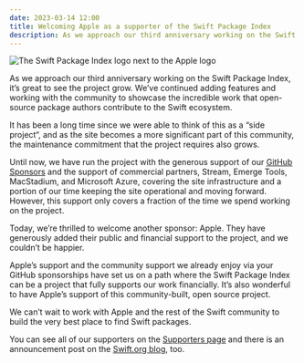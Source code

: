 ```yaml
---
date: 2023-03-14 12:00
title: Welcoming Apple as a supporter of the Swift Package Index
description: As we approach our third anniversary working on the Swift Package Index, we are thrilled to announce that Apple is adding their public and financial support to the project.
---
```


![The Swift Package Index logo next to the Apple logo](/images/swift-package-index-and-apple-logos.png)

As we approach our third anniversary working on the Swift Package Index, it’s great to see the project grow. We’ve continued adding features and working with the community to showcase the incredible work that open-source package authors contribute to the Swift ecosystem.

It has been a long time since we were able to think of this as a “side project“, and as the site becomes a more significant part of this community, the maintenance commitment that the project requires also grows.

Until now, we have run the project with the generous support of our [GitHub Sponsors](https://github.com/sponsors/SwiftPackageIndex) and the support of commercial partners, Stream, Emerge Tools, MacStadium, and Microsoft Azure, covering the site infrastructure and a portion of our time keeping the site operational and moving forward. However, this support only covers a fraction of the time we spend working on the project.

Today, we’re thrilled to welcome another sponsor: Apple. They have generously added their public and financial support to the project, and we couldn’t be happier.

Apple’s support and the community support we already enjoy via your GitHub sponsorships have set us on a path where the Swift Package Index can be a project that fully supports our work financially. It’s also wonderful to have Apple’s support of this community-built, open source project.

We can’t wait to work with Apple and the rest of the Swift community to build the very best place to find Swift packages.

You can see all of our supporters on the [Supporters page](https://swiftpackageindex.com/supporters) and there is an announcement post on the [Swift.org blog](https://www.swift.org/blog/swift-package-index-developer-spotlight/), too.
